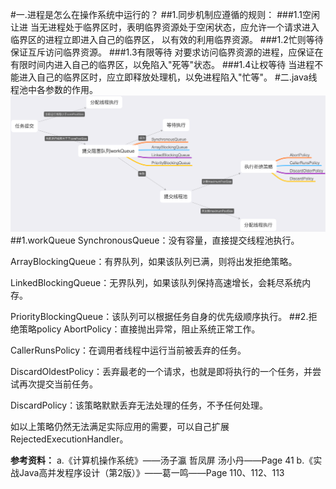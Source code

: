 #一.进程是怎么在操作系统中运行的？
##1.同步机制应遵循的规则：
###1.1空闲让进
当无进程处于临界区时，表明临界资源处于空闲状态，应允许一个请求进入临界区的进程立即进入自己的临界区，
以有效的利用临界资源。
###1.2忙则等待
保证互斥访问临界资源。
###1.3有限等待
对要求访问临界资源的进程，应保证在有限时间内进入自己的临界区，以免陷入"死等"状态。
###1.4让权等待
当进程不能进入自己的临界区时，应立即释放处理机，以免进程陷入"忙等"。
#二.java线程池中各参数的作用。
![assignThreadExecute.png](../images/assignThreadExecute.png)
##1.workQueue
SynchronousQueue：没有容量，直接提交线程池执行。

ArrayBlockingQueue：有界队列，如果该队列已满，则将出发拒绝策略。

LinkedBlockingQueue：无界队列，如果该队列保持高速增长，会耗尽系统内存。

PriorityBlockingQueue：该队列可以根据任务自身的优先级顺序执行。
##2.拒绝策略policy
AbortPolicy：直接抛出异常，阻止系统正常工作。

CallerRunsPolicy：在调用者线程中运行当前被丢弃的任务。

DiscardOldestPolicy：丢弃最老的一个请求，也就是即将执行的一个任务，并尝试再次提交当前任务。

DiscardPolicy：该策略默默丢弃无法处理的任务，不予任何处理。

如以上策略仍然无法满足实际应用的需要，可以自己扩展RejectedExecutionHandler。

**参考资料：**
a.《计算机操作系统》——汤子瀛 哲凤屏 汤小丹——Page 41
b.《实战Java高并发程序设计（第2版）》——葛一鸣——Page 110、112、113